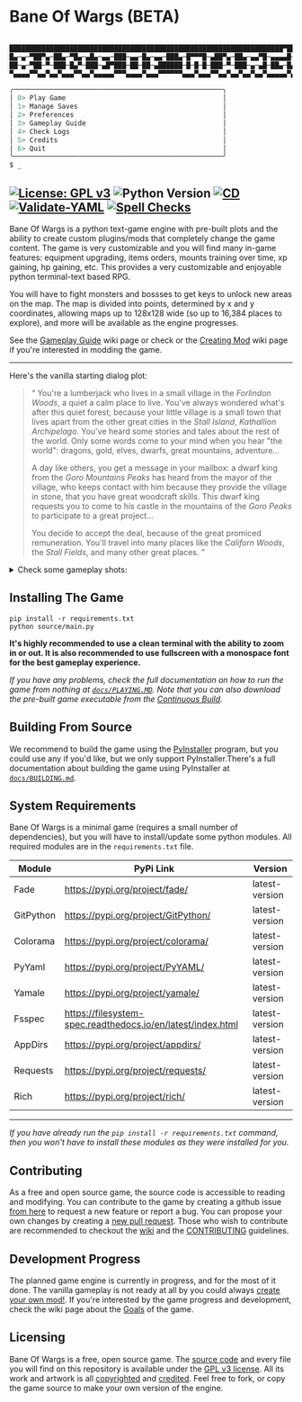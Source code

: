 # Bane Of Wargs (BETA)

```bash

████████████████████████████████████████████████████████████████████▀███████
█▄─▄─▀██▀▄─██▄─▀█▄─▄█▄─▄▄─███─▄▄─█▄─▄▄─███▄─█▀▀▀█─▄██▀▄─██▄─▄▄▀█─▄▄▄▄█─▄▄▄▄█
██─▄─▀██─▀─███─█▄▀─███─▄█▀███─██─██─▄██████─█─█─█─███─▀─███─▄─▄█─██▄─█▄▄▄▄─█
▀▄▄▄▄▀▀▄▄▀▄▄▀▄▄▄▀▀▄▄▀▄▄▄▄▄▀▀▀▄▄▄▄▀▄▄▄▀▀▀▀▀▀▄▄▄▀▄▄▄▀▀▄▄▀▄▄▀▄▄▀▄▄▀▄▄▄▄▄▀▄▄▄▄▄▀

╭────────────────────────────────────────────────────╮
│ 0> Play Game                                       │
│ 1> Manage Saves                                    │
│ 2> Preferences                                     │
│ 3> Gameplay Guide                                  │
│ 4> Check Logs                                      │
│ 5> Credits                                         │
│ 6> Quit                                            │
╰────────────────────────────────────────────────────╯
$ _
```
[![License: GPL v3](https://img.shields.io/badge/License-GPLv3-blue.svg)](https://www.gnu.org/licenses/gpl-3.0)
![Python Version](https://badgen.net/badge/python/3.12/blue?icon=python)
[![CD](https://github.com/Dungeons-of-Kathallion/Bane-Of-Wargs/actions/workflows/cd.yaml/badge.svg)](https://github.com/Dungeons-of-Kathallion/Bane-Of-Wargs/actions/workflows/cd.yaml)
[![Validate-YAML](https://github.com/Dungeons-of-Kathallion/Bane-Of-Wargs/actions/workflows/yaml_checks.yaml/badge.svg)](https://github.com/Dungeons-of-Kathallion/Bane-Of-Wargs/actions/workflows/yaml_checks.yaml)
[![Spell Checks](https://github.com/Dungeons-of-Kathallion/Bane-Of-Wargs/actions/workflows/spell_checks.yaml/badge.svg)](https://github.com/Dungeons-of-Kathallion/Bane-Of-Wargs/actions/workflows/spell_checks.yaml)
---

Bane Of Wargs is a python text-game engine with pre-built plots and the ability to create custom plugins/mods that completely change the game content. The game is very customizable and you will find many in-game features: equipment upgrading, items orders, mounts training over time, xp gaining, hp gaining, etc. This provides a very customizable and enjoyable python terminal-text based RPG.

You will have to fight monsters and bossses to get keys to unlock new areas on the map. The map is divided into points, determined by x and y coordinates, allowing maps up to 128x128 wide (so up to 16,384 places to explore), and more will be available as the engine progresses.

See the [Gameplay Guide](https://github.com/Dungeons-of-Kathallion/Bane-Of-Wargs/wiki/Gameplay-Guide) wiki page or check or the [Creating Mod](https://github.com/Dungeons-of-Kathallion/Bane-Of-Wargs/wiki/Creating-Mods) wiki page if you're interested in modding the game.

---

Here's the vanilla starting dialog plot:
> “
> You're a lumberjack who lives in a small village in the _Forlindon Woods_, a quiet a calm place to live. You've always wondered what's after this quiet forest; because your little village is a small town that lives apart from the other great cities in the _Stall Island_, _Kathallion Archipelago_. You've heard some stories and tales about the rest of the world. Only some words come to your mind when you hear "the world": dragons, gold, elves, dwarfs, great mountains, adventure...
>
> A day like others, you get a message in your mailbox: a dwarf king from the _Goro Mountains Peaks_ has heard from the mayor of the village, who keeps contact with him because they provide the village in stone, that you have great woodcraft skills. This dwarf king requests you to come to his castle in the mountains of the _Goro Peaks_ to participate to a great project...
>
> You decide to accept the deal, because of the great promiced remuneration. You'll travel into many places like the _Californ Woods_, the _Stall Fields_, and many other great places.
> ”

<details>

<summary>Check some gameplay shots:</summary>

![Screenshot from 2024-03-15 19-10-58](https://github.com/Dungeons-of-Kathallion/Bane-Of-Wargs/assets/87318892/027e11fe-cf7b-4f08-9e24-9bb165fb089f)
---
![Screenshot from 2024-03-15 19-10-44](https://github.com/Dungeons-of-Kathallion/Bane-Of-Wargs/assets/87318892/4db77509-edcf-4124-945c-b62ecde4b677)
---
![Screenshot from 2024-03-15 19-10-21](https://github.com/Dungeons-of-Kathallion/Bane-Of-Wargs/assets/87318892/22630735-c39a-4d31-aaeb-ecc9dc555440)
---
![Screenshot from 2024-03-15 19-10-10](https://github.com/Dungeons-of-Kathallion/Bane-Of-Wargs/assets/87318892/937e8139-6f6a-4e6f-a9d2-10c2c54b6e0a)
---
![Screenshot from 2024-03-15 19-10-06](https://github.com/Dungeons-of-Kathallion/Bane-Of-Wargs/assets/87318892/a4bd5464-87fa-486b-9e89-f0172532edeb)
---
![Screenshot from 2024-03-15 19-09-58](https://github.com/Dungeons-of-Kathallion/Bane-Of-Wargs/assets/87318892/96e980d1-d085-429e-b056-597194177157)
---
![Screenshot from 2024-03-15 19-09-43](https://github.com/Dungeons-of-Kathallion/Bane-Of-Wargs/assets/87318892/5e134855-46a2-496a-a8db-0326b9561b10)
---
![Screenshot from 2024-03-15 19-09-08](https://github.com/Dungeons-of-Kathallion/Bane-Of-Wargs/assets/87318892/1162ed85-d2b1-4b81-81a1-925f42713b28)
---
![Screenshot from 2024-03-15 19-08-44](https://github.com/Dungeons-of-Kathallion/Bane-Of-Wargs/assets/87318892/ccbeb0db-d5e4-4b27-9f7d-11e561e12dd4)
---
![Screenshot from 2024-03-15 19-08-29](https://github.com/Dungeons-of-Kathallion/Bane-Of-Wargs/assets/87318892/bc6aa333-bcf3-4bf2-b9d2-2c28d1a1f634)
---
![Screenshot from 2024-03-15 19-08-17](https://github.com/Dungeons-of-Kathallion/Bane-Of-Wargs/assets/87318892/e323d2a4-103f-4ecc-9da0-947ab5b03c3e)
---
![Screenshot from 2024-03-15 19-07-40](https://github.com/Dungeons-of-Kathallion/Bane-Of-Wargs/assets/87318892/7d1cea75-ec80-4ca6-b098-5191584e0e29)
---
![Screenshot from 2024-03-15 19-06-56](https://github.com/Dungeons-of-Kathallion/Bane-Of-Wargs/assets/87318892/53a7c07d-15eb-4002-bddc-f40ab4b327e5)
---
![Screenshot from 2024-03-15 19-06-33](https://github.com/Dungeons-of-Kathallion/Bane-Of-Wargs/assets/87318892/85754f0d-fc1b-4cf4-8226-1962a050628d)
---
![Screenshot from 2024-03-15 19-06-23](https://github.com/Dungeons-of-Kathallion/Bane-Of-Wargs/assets/87318892/1b33bfc7-feb3-4404-8267-3a4f8de3f817)
---
![Screenshot from 2024-03-15 19-06-08](https://github.com/Dungeons-of-Kathallion/Bane-Of-Wargs/assets/87318892/e3de6e0e-1b5f-4da2-8e23-333046ac7a16)
---
![Screenshot from 2024-03-15 19-05-39](https://github.com/Dungeons-of-Kathallion/Bane-Of-Wargs/assets/87318892/88144fe6-ae0c-4027-8667-bd52713bb527)
---
![Screenshot from 2024-03-15 19-05-23](https://github.com/Dungeons-of-Kathallion/Bane-Of-Wargs/assets/87318892/4333249c-c50b-42e9-b377-9646e01782a7)
---
![Screenshot from 2024-03-15 19-05-02](https://github.com/Dungeons-of-Kathallion/Bane-Of-Wargs/assets/87318892/f4990255-7f2e-4e76-a0f1-6da970f90070)
---
![Screenshot from 2024-03-15 19-04-47](https://github.com/Dungeons-of-Kathallion/Bane-Of-Wargs/assets/87318892/ab69ab07-d780-4b9d-ba75-de8ff6c3e86f)
---
![Screenshot from 2024-03-15 19-04-18](https://github.com/Dungeons-of-Kathallion/Bane-Of-Wargs/assets/87318892/a464e761-d67a-4fce-b5bf-03650618dd96)
---
![Screenshot from 2024-03-15 19-04-06](https://github.com/Dungeons-of-Kathallion/Bane-Of-Wargs/assets/87318892/bbe57829-d879-42e0-b005-dd00e98b41d6)
---
![Screenshot from 2024-03-15 19-03-45](https://github.com/Dungeons-of-Kathallion/Bane-Of-Wargs/assets/87318892/00271e64-78be-4638-ad34-3726d5eb45b8)
---
![Screenshot from 2024-03-15 19-03-14](https://github.com/Dungeons-of-Kathallion/Bane-Of-Wargs/assets/87318892/f9828aea-e5f1-4908-8ca6-e3716580964b)
---
![Screenshot from 2024-03-15 19-02-57](https://github.com/Dungeons-of-Kathallion/Bane-Of-Wargs/assets/87318892/d28eab41-ab2f-4665-9a2b-36da62219c6c)
---
![Screenshot from 2024-03-15 19-02-14](https://github.com/Dungeons-of-Kathallion/Bane-Of-Wargs/assets/87318892/bbecaf2c-7766-48b5-8a24-eca909450597)
---
![Screenshot from 2024-03-15 19-01-29](https://github.com/Dungeons-of-Kathallion/Bane-Of-Wargs/assets/87318892/311137a4-c213-4968-a1c2-fa9585e562da)
---
![Screenshot from 2024-03-15 19-01-12](https://github.com/Dungeons-of-Kathallion/Bane-Of-Wargs/assets/87318892/f74178db-e9c0-4c08-9abf-df3ddc25cd9c)
---

</details>

## Installing The Game

```
pip install -r requirements.txt
python source/main.py
```

**It's highly recommended to use a clean terminal with the ability to zoom in or out. It is also recommended to use fullscreen with a monospace font for the best gameplay experience.**

_If you have any problems, check the full documentation on how to run the game from nothing at [`docs/PLAYING.MD`](https://github.com/Dungeons-of-Kathallion/Bane-Of-Wargs/blob/master/docs/PLAYING.md)._
_Note that you can also download the pre-built game executable from the [Continuous Build](https://github.com/Dungeons-of-Kathallion/Bane-Of-Wargs/releases/tag/9.9.9-continuous)._

## Building From Source

We recommend to build the game using the [PyInstaller](https://pyinstaller.org/en/stable/) program, but you could use any if you'd like, but we only support PyInstaller.There's a full documentation about building the game using PyInstaller at [`docs/BUILDING.md`](https://github.com/Dungeons-of-Kathallion/Bane-Of-Wargs/blob/master/docs/BUILDING.md).

## System Requirements

Bane Of Wargs is a minimal game (requires a small number of dependencies), but you will have to install/update some python modules.
All required modules are in the `requirements.txt` file.

| Module    | PyPi Link                                                   | Version        |
|-----------|-------------------------------------------------------------|----------------|
| Fade      | https://pypi.org/project/fade/                              | latest-version |
| GitPython | https://pypi.org/project/GitPython/                         | latest-version |
| Colorama  | https://pypi.org/project/colorama/                          | latest-version |
| PyYaml    | https://pypi.org/project/PyYAML/                            | latest-version |
| Yamale    | https://pypi.org/project/yamale/                            | latest-version |
| Fsspec    | https://filesystem-spec.readthedocs.io/en/latest/index.html | latest-version |
| AppDirs   | https://pypi.org/project/appdirs/                           | latest-version |
| Requests  | https://pypi.org/project/requests/                          | latest-version |
| Rich      | https://pypi.org/project/rich/                              | latest-version |

---

_If you have already run the `pip install -r requirements.txt` command, then you won't have to install these modules as they were installed for you._

## Contributing

As a free and open source game, the source code is accessible to reading and modifying. You can contribute to the game by creating a github issue [from here](https://github.com/Dungeons-of-Kathallion/Bane-Of-Wargs/issues/new/choose) to request a new feature or report a bug. You can propose your own changes by creating a [new pull request](https://github.com/Dungeons-of-Kathallion/Bane-Of-Wargs/pulls). Those who wish to contribute are recommended to checkout the [wiki](https://github.com/Dungeons-of-Kathallion/Bane-Of-Wargs/wiki) and the [CONTRIBUTING](https://github.com/Dungeons-of-Kathallion/Bane-Of-Wargs/blob/master/.github/CONTRIBUTING.md) guidelines.

## Development Progress

The planned game engine is currently in progress, and for the most of it done. The vanilla gameplay is not ready at all by you could always [create your own mod!](https://github.com/Dungeons-of-Kathallion/Bane-Of-Wargs/wiki/Creating-Mods). If you're interested by the game progress and development, check the wiki page about the [Goals](https://github.com/Dungeons-of-Kathallion/Bane-Of-Wargs/wiki/Game-Progression) of the game.

## Licensing

Bane Of Wargs is a free, open source game. The [source code](https://github.com/Dungeons-of-Kathallion/Bane-Of-Wargs/tree/master/source) and every file you will find on this repository is available under the [GPL v3 license](https://github.com/Dungeons-of-Kathallion/Bane-Of-Wargs?tab=GPL-3.0-1-ov-file#readme).
All its work and artwork is all [copyrighted](https://github.com/Dungeons-of-Kathallion/Bane-Of-Wargs/blob/master/copyright) and [credited](https://github.com/Dungeons-of-Kathallion/Bane-Of-Wargs/blob/master/credits.txt). Feel free to fork, or copy the game source to make your own version of the engine.

